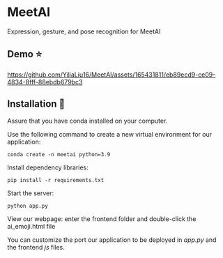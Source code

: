 # MeetAI 

Expression, gesture, and pose recognition for MeetAI

## Demo :star:
https://github.com/YiliaLiu16/MeetAI/assets/165431811/eb89ecd9-ce09-4834-8fff-88ebdb679bc3

## Installation :thought_balloon:

Assure that you have conda installed on your computer.

Use the following command to create a new virtual environment for our application:

```
conda create -n meetai python=3.9
```

Install dependency libraries:

```
pip install -r requirements.txt
```

Start the server:

```
python app.py
```

View our webpage: enter the frontend folder and double-click the ai_emoji.html file

You can customize the port our application to be deployed in *app.py* and the frontend *js* files.
